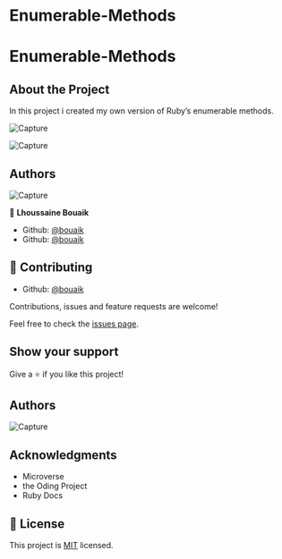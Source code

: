 # Enumerable-Methods



# Enumerable-Methods

## About the Project
In this project i created my own version of Ruby’s enumerable methods.

![Capture](https://user-images.githubusercontent.com/45256093/75766057-d4efd900-5d40-11ea-84e9-98f4e1f2ea42.JPG)


![Capture]()

## Authors

![Capture](https://user-images.githubusercontent.com/45256093/75766057-d4efd900-5d40-11ea-84e9-98f4e1f2ea42.JPG)

👤 **Lhoussaine Bouaik**

- Github: [@bouaik](https://github.com/bouaik)
- Github: [@bouaik]()

## 🤝 Contributing

- Github: [@bouaik](https://github.com/bouaik)

Contributions, issues and feature requests are welcome!

Feel free to check the [issues page](https://github.com/bouaik/Enumerable-Methods/issues).

## Show your support

Give a ⭐️ if you like this project!

## Authors

![Capture](https://github.com/bouaik)

## Acknowledgments

- Microverse
- the Oding Project
- Ruby Docs

## 📝 License

This project is [MIT](lic.url) licensed.